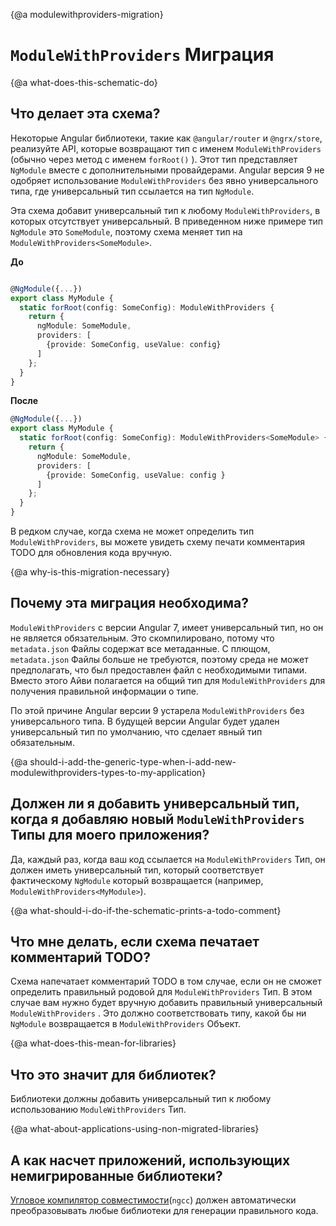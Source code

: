 {@a modulewithproviders-migration}
# `ModuleWithProviders` Миграция

{@a what-does-this-schematic-do}
## Что делает эта схема?


Некоторые Angular библиотеки, такие как `@angular/router` и `@ngrx/store`, реализуйте API, которые возвращают тип с именем `ModuleWithProviders` (обычно через метод с именем `forRoot()` ).
Этот тип представляет `NgModule` вместе с дополнительными провайдерами.
Angular версия 9 не одобряет использование `ModuleWithProviders` без явно универсального типа, где универсальный тип ссылается на тип `NgModule`.

Эта схема добавит универсальный тип к любому `ModuleWithProviders`, в которых отсутствует универсальный.
В приведенном ниже примере тип `NgModule` это `SomeModule`, поэтому схема меняет тип на `ModuleWithProviders<SomeModule>`.


**До**
```ts

@NgModule({...})
export class MyModule {
  static forRoot(config: SomeConfig): ModuleWithProviders {
    return {
      ngModule: SomeModule,
      providers: [
        {provide: SomeConfig, useValue: config}
      ]
    };
  }
}

```

**После**

```ts
@NgModule({...})
export class MyModule {
  static forRoot(config: SomeConfig): ModuleWithProviders<SomeModule> {
    return {
      ngModule: SomeModule,
      providers: [
        {provide: SomeConfig, useValue: config }
      ]
    };
  }
}
```

В редком случае, когда схема не может определить тип `ModuleWithProviders`, вы можете увидеть схему печати комментария TODO для обновления кода вручную.


{@a why-is-this-migration-necessary}
## Почему эта миграция необходима?

 `ModuleWithProviders` с версии Angular 7, имеет универсальный тип, но он не является обязательным.
Это скомпилировано, потому что `metadata.json` Файлы содержат все метаданные.
С плющом, `metadata.json` Файлы больше не требуются, поэтому среда не может предполагать, что был предоставлен файл с необходимыми типами.
Вместо этого Айви полагается на общий тип для `ModuleWithProviders` для получения правильной информации о типе.

По этой причине Angular версии 9 устарела `ModuleWithProviders` без универсального типа.
В будущей версии Angular будет удален универсальный тип по умолчанию, что сделает явный тип обязательным.

{@a should-i-add-the-generic-type-when-i-add-new-modulewithproviders-types-to-my-application}
## Должен ли я добавить универсальный тип, когда я добавляю новый `ModuleWithProviders` Типы для моего приложения?

Да, каждый раз, когда ваш код ссылается на `ModuleWithProviders` Тип, он должен иметь универсальный тип, который соответствует фактическому `NgModule` который возвращается (например, `ModuleWithProviders<MyModule>`).


{@a what-should-i-do-if-the-schematic-prints-a-todo-comment}
## Что мне делать, если схема печатает комментарий TODO?

Схема напечатает комментарий TODO в том случае, если он не сможет определить правильный родовой для `ModuleWithProviders` Тип.
В этом случае вам нужно будет вручную добавить правильный универсальный `ModuleWithProviders` . Это должно соответствовать типу, какой бы ни `NgModule` возвращается в `ModuleWithProviders` Объект.

{@a what-does-this-mean-for-libraries}
## Что это значит для библиотек?

Библиотеки должны добавить универсальный тип к любому использованию `ModuleWithProviders` Тип.


{@a what-about-applications-using-non-migrated-libraries}
## А как насчет приложений, использующих немигрированные библиотеки?

[Угловое компилятор совместимости](guide/glossary#ngcc)(`ngcc`) должен автоматически преобразовывать любые библиотеки для генерации правильного кода.
